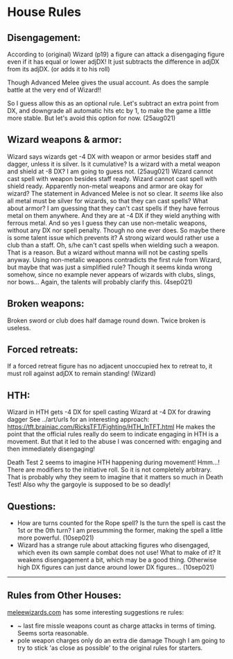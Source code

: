 # House Rules

Disengagement:
-------------
According to (original) Wizard (p19) a figure can attack a disengaging figure
even if it has equal or lower adjDX!  It just subtracts the difference in
adjDX from its adjDX.  (or adds it to his roll)

Though Advanced Melee gives the usual account.
As does the sample battle at the very end of Wizard!!

So I guess allow this as an optional rule.  Let's subtract an extra point from DX, and downgrade all automatic hits etc by 1, to make the game a little more stable.  But let's avoid this option for now. (25aug021)

Wizard weapons & armor:
----------------------
Wizard says wizards get -4 DX with weapon or armor besides staff and dagger,
unless it is silver.
Is it cumulative?  Is a wizard with a metal weapon and shield at -8 DX?  I am going to guess not. (25aug021)
Wizard cannot cast spell with weapon besides staff ready.
Wizard cannot cast spell with shield ready.
Apparently non-metal weapons and armor are okay for wizard?  The statement in
Advanced Melee is not so clear.
It *seems* like also all metal must be silver for wizards, so that they can cast spells?
What about armor?
I am guessing that they can't cast spells if they have ferrous metal on them anywhere.  And they are at -4 DX if they wield anything with ferrous metal.
And so yes I guess they can use non-metalic weapons, without any DX nor spell penalty.  Though no one ever does.  So maybe there is some talent issue which prevents it?  A strong wizard would rather use a club than a staff.  Oh, s/he can't cast spells when wielding such a weapon.  That is a reason.  But a wizard without manna will not be casting spells anyway.
Using non-metalic weapons contradicts the first rule from Wizard, but maybe that was just a simplified rule?  Though it seems kinda wrong somehow, since no example never appears of wizards with clubs, slings, nor bows...  Again, the talents will probably clarify this. (4sep021)

Broken weapons:
--------------
Broken sword or club does half damage round down.  Twice broken is useless.

Forced retreats:
---------------
If a forced retreat figure has no adjacent unoccupied hex to retreat to, it
must roll against adjDX to remain standing! (Wizard)

HTH:
---
Wizard in HTH gets -4 DX for spell casting
Wizard at -4 DX for drawing dagger
See ../art/urls for an interesting approach:
https://tft.brainiac.com/RicksTFT/Fighting/HTH_InTFT.html
He makes the point that the official rules really do seem to indicate engaging in HTH is a movement.  But that it led to the abuse I was concerned with:
engaging and then immediately disengaging!

Death Test 2 seems to imagine HTH happening during movement!  Hmm...!
There are modifiers to the initiative roll.  So it is not completely
arbitrary.  That is probably why they seem to imagine that it matters so much
in Death Test!
Also why the gargoyle is supposed to be so deadly!

Questions:
---------
* How are turns counted for the Rope spell?  Is the turn the spell is cast
  the 1st or the 0th turn?  I am presumming the former, making the spell a
  little more powerful. (10sep021)
* Wizard has a strange rule about attacking figures who disengaged, which
  even its own sample combat does not use!  What to make of it?  It weakens
  disengagement a bit, which may be a good thing.  Otherwise high DX figures
  can just dance around lower DX figures... (10sep021)

---
Rules from Other Houses:
-----------------------
[meleewizards.com](http://meleewizards.com/rules.html)
has some interesting suggestions re rules:
* ~ last fire missle weapons count as charge attacks in terms of timing.  Seems sorta reasonable.
* pole weapon charges only do an extra die damage
Though I am going to try to stick 'as close as possible' to the original rules for starters.
